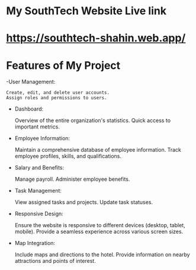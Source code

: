 # My SouthTech Website Live link
# https://southtech-shahin.web.app/


# Features of My Project
-User Management:

    Create, edit, and delete user accounts.
    Assign roles and permissions to users.


- Dashboard:

    Overview of the entire organization's statistics.
    Quick access to important metrics.
- Employee Information:

    Maintain a comprehensive database of employee information.
    Track employee profiles, skills, and qualifications.

- Salary and Benefits:

    Manage payroll.
    Administer employee benefits.

- Task Management:

    View assigned tasks and projects.
    Update task statuses.

- Responsive Design:

    Ensure the website is responsive to different devices (desktop, tablet, mobile).
    Provide a seamless experience across various screen sizes. 
- Map Integration:

    Include maps and directions to the hotel.
    Provide information on nearby attractions and points of interest.

